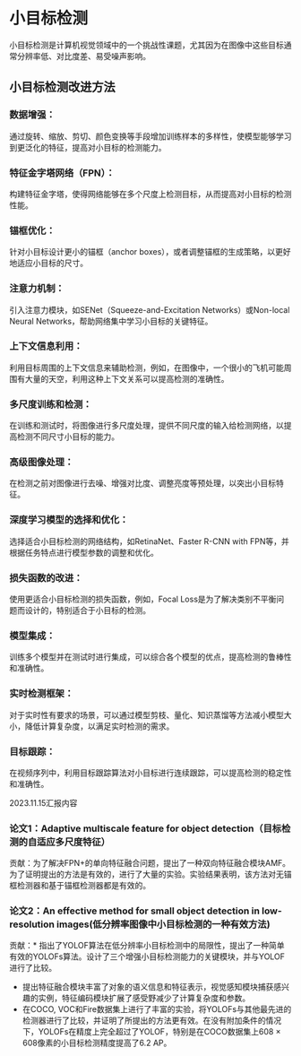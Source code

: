 # 小目标检测
  小目标检测是计算机视觉领域中的一个挑战性课题，尤其因为在图像中这些目标通常分辨率低、对比度差、易受噪声影响。
## 小目标检测改进方法
### 数据增强：
  通过旋转、缩放、剪切、颜色变换等手段增加训练样本的多样性，使模型能够学习到更泛化的特征，提高对小目标的检测能力。
### 特征金字塔网络（FPN）：
  构建特征金字塔，使得网络能够在多个尺度上检测目标，从而提高对小目标的检测性能。
### 锚框优化：
  针对小目标设计更小的锚框（anchor boxes），或者调整锚框的生成策略，以更好地适应小目标的尺寸。
### 注意力机制：
  引入注意力模块，如SENet（Squeeze-and-Excitation Networks）或Non-local Neural Networks，帮助网络集中学习小目标的关键特征。
### 上下文信息利用：
  利用目标周围的上下文信息来辅助检测，例如，在图像中，一个很小的飞机可能周围有大量的天空，利用这种上下文关系可以提高检测的准确性。
### 多尺度训练和检测：
  在训练和测试时，将图像进行多尺度处理，提供不同尺度的输入给检测网络，以提高检测不同尺寸小目标的能力。
### 高级图像处理：
  在检测之前对图像进行去噪、增强对比度、调整亮度等预处理，以突出小目标特征。
### 深度学习模型的选择和优化：
  选择适合小目标检测的网络结构，如RetinaNet、Faster R-CNN with FPN等，并根据任务特点进行模型参数的调整和优化。
### 损失函数的改进：
  使用更适合小目标检测的损失函数，例如，Focal Loss是为了解决类别不平衡问题而设计的，特别适合于小目标的检测。
### 模型集成：
  训练多个模型并在测试时进行集成，可以综合各个模型的优点，提高检测的鲁棒性和准确性。
### 实时检测框架：
  对于实时性有要求的场景，可以通过模型剪枝、量化、知识蒸馏等方法减小模型大小，降低计算复杂度，以满足实时检测的需求。
### 目标跟踪：
  在视频序列中，利用目标跟踪算法对小目标进行连续跟踪，可以提高检测的稳定性和准确性。

2023.11.15汇报内容
### 论文1：Adaptive multiscale feature for object detection（目标检测的自适应多尺度特征）
贡献：为了解决FPN+的单向特征融合问题，提出了一种双向特征融合模块AMF。为了证明提出的方法是有效的，进行了大量的实验。实验结果表明，该方法对无锚框检测器和基于锚框检测器都是有效的。
### 论文2：An effective method for small object detection in low-resolution images(低分辨率图像中小目标检测的一种有效方法)
贡献：* 指出了YOLOF算法在低分辨率小目标检测中的局限性，提出了一种简单有效的YOLOFs算法。设计了三个增强小目标检测能力的关键模块，并与YOLOF进行了比较。
* 提出特征融合模块丰富了对象的语义信息和特征表示，视觉感知模块捕获感兴趣的实例，特征编码模块扩展了感受野减少了计算复杂度和参数。
* 在COCO, VOC和Fire数据集上进行了丰富的实验，将YOLOFs与其他最先进的检测器进行了比较，并证明了所提出的方法更有效。在没有附加条件的情况下，YOLOFs在精度上完全超过了YOLOF，特别是在COCO数据集上608 × 608像素的小目标检测精度提高了6.2 AP。

